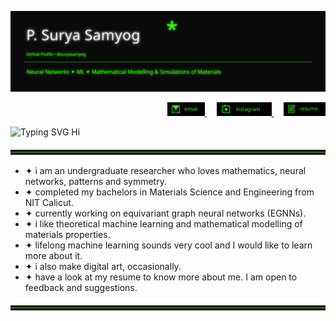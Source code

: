 

<p align="center">
  <img src="./neon_header.svg" alt="Neon header" />
</p>



<p align="right">
  <a href="mailto:psuryasamyog@gmail.com">
    <img src="./email.svg" alt="Email" height="22">
  </a>
  &nbsp;&nbsp;&nbsp;
  <a href="https://instagram.com/suryasamyog" target="_blank">
    <img src="./instagram.svg" alt="Instagram" height="22">
  </a>
  &nbsp;&nbsp;&nbsp;
  <a href="https://github.com/suryasamyog/suryasamyog/raw/main/resume.pdf" target="_blank">
    <img src="./resume.svg" alt="Resume" height="22">
  </a>
</p>

<p align="left">
  <img src="https://readme-typing-svg.demolab.com?font=Fira+Code&size=20&duration=2000&pause=500&color=ffffff&vCenter=true&width=400&lines=Hi+%F0%9F%91%8B;%E0%B4%A8%E0%B4%AE%E0%B4%B8%E0%B5%8D%E0%B4%95%E0%B4%BE%E0%B4%B0%E0%B4%82+%F0%9F%91%8B;%E0%A4%A8%E0%A4%AE%E0%A4%B8%E0%A5%8D%E0%A4%A4%E0%A5%87+%F0%9F%91%8B;%E0%AE%B5%E0%AE%A3%E0%AE%95%E0%AF%8D%E0%AE%95%E0%AE%AE%E0%AF%8D+%F0%9F%91%8B" alt="Typing SVG Hi" />
</p>





<img src="./neon_divider.svg" alt="divider"/>

- ✦ i am an undergraduate researcher who loves mathematics, neural networks, patterns and symmetry.
- ✦ completed my bachelors in Materials Science and Engineering from NIT Calicut.
- ✦ currently working on equivariant graph neural networks (EGNNs).
- ✦ i like theoretical machine learning and mathematical modelling of materials properties.
- ✦ lifelong machine learning sounds very cool and I would like to learn more about it.
- ✦ i also make digital art, occasionally.
- ✦ have a look at my resume to know more about me. I am open to feedback and suggestions.


<img src="./neon_divider.svg" alt="divider"/>















